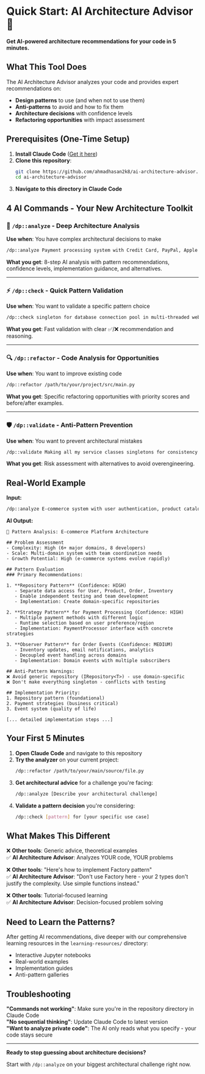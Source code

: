 # Quick Start: AI Architecture Advisor 🤖

**Get AI-powered architecture recommendations for your code in 5 minutes.**

## What This Tool Does

The AI Architecture Advisor analyzes your code and provides expert recommendations on:
- **Design patterns** to use (and when not to use them)
- **Anti-patterns** to avoid and how to fix them  
- **Architecture decisions** with confidence levels
- **Refactoring opportunities** with impact assessment

## Prerequisites (One-Time Setup)

1. **Install Claude Code** ([Get it here](https://claude.ai/code))
2. **Clone this repository**:
   ```bash
   git clone https://github.com/ahmadhasan2k8/ai-architecture-advisor.git
   cd ai-architecture-advisor
   ```
3. **Navigate to this directory in Claude Code**

## 4 AI Commands - Your New Architecture Toolkit

### 🧠 `/dp::analyze` - Deep Architecture Analysis
**Use when**: You have complex architectural decisions to make

```bash
/dp::analyze Payment processing system with Credit Card, PayPal, Apple Pay, Google Pay, and Bank Transfer. Each has different validation, fees, processing times, and error handling.
```

**What you get**: 8-step AI analysis with pattern recommendations, confidence levels, implementation guidance, and alternatives.

---

### ⚡ `/dp::check` - Quick Pattern Validation  
**Use when**: You want to validate a specific pattern choice

```bash
/dp::check singleton for database connection pool in multi-threaded web application
```

**What you get**: Fast validation with clear ✅/❌ recommendation and reasoning.

---

### 🔍 `/dp::refactor` - Code Analysis for Opportunities
**Use when**: You want to improve existing code

```bash
/dp::refactor /path/to/your/project/src/main.py
```

**What you get**: Specific refactoring opportunities with priority scores and before/after examples.

---

### 🛡️ `/dp::validate` - Anti-Pattern Prevention
**Use when**: You want to prevent architectural mistakes

```bash
/dp::validate Making all my service classes singletons for consistency
```

**What you get**: Risk assessment with alternatives to avoid overengineering.

## Real-World Example

**Input:**
```bash
/dp::analyze E-commerce system with user authentication, product catalog, shopping cart, order processing, payment handling, and inventory management. Growing team of 8 developers.
```

**AI Output:**
```
🧠 Pattern Analysis: E-commerce Platform Architecture

## Problem Assessment
- Complexity: High (6+ major domains, 8 developers)  
- Scale: Multi-domain system with team coordination needs
- Growth Potential: High (e-commerce systems evolve rapidly)

## Pattern Evaluation
### Primary Recommendations:

1. **Repository Pattern** (Confidence: HIGH)
   - Separate data access for User, Product, Order, Inventory
   - Enable independent testing and team development
   - Implementation: Create domain-specific repositories

2. **Strategy Pattern** for Payment Processing (Confidence: HIGH)  
   - Multiple payment methods with different logic
   - Runtime selection based on user preference/region
   - Implementation: PaymentProcessor interface with concrete strategies

3. **Observer Pattern** for Order Events (Confidence: MEDIUM)
   - Inventory updates, email notifications, analytics
   - Decoupled event handling across domains
   - Implementation: Domain events with multiple subscribers

## Anti-Pattern Warnings:
❌ Avoid generic repository (IRepository<T>) - use domain-specific
❌ Don't make everything singleton - conflicts with testing

## Implementation Priority:
1. Repository pattern (foundational)
2. Payment strategies (business critical)  
3. Event system (quality of life)

[... detailed implementation steps ...]
```

## Your First 5 Minutes

1. **Open Claude Code** and navigate to this repository
2. **Try the analyzer** on your current project:
   ```bash
   /dp::refactor /path/to/your/main/source/file.py
   ```
3. **Get architectural advice** for a challenge you're facing:
   ```bash
   /dp::analyze [Describe your architectural challenge]
   ```
4. **Validate a pattern decision** you're considering:
   ```bash
   /dp::check [pattern] for [your specific use case]
   ```

## What Makes This Different

❌ **Other tools**: Generic advice, theoretical examples  
✅ **AI Architecture Advisor**: Analyzes YOUR code, YOUR problems

❌ **Other tools**: "Here's how to implement Factory pattern"  
✅ **AI Architecture Advisor**: "Don't use Factory here - your 2 types don't justify the complexity. Use simple functions instead."

❌ **Other tools**: Tutorial-focused learning  
✅ **AI Architecture Advisor**: Decision-focused problem solving

## Need to Learn the Patterns?

After getting AI recommendations, dive deeper with our comprehensive learning resources in the `learning-resources/` directory:
- Interactive Jupyter notebooks  
- Real-world examples
- Implementation guides
- Anti-pattern galleries

## Troubleshooting

**"Commands not working"**: Make sure you're in the repository directory in Claude Code  
**"No sequential thinking"**: Update Claude Code to latest version  
**"Want to analyze private code"**: The AI only reads what you specify - your code stays secure

---

**Ready to stop guessing about architecture decisions?** 

Start with `/dp::analyze` on your biggest architectural challenge right now.